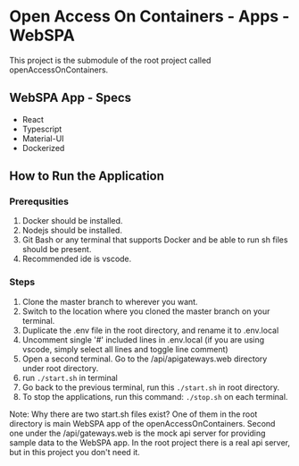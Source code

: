 # Open Access On Containers - Apps - WebSPA

This project is the submodule of the root project called openAccessOnContainers.

## WebSPA App - Specs
- React
- Typescript
- Material-UI
- Dockerized

## How to Run the Application

### Prerequsities
1. Docker should be installed.
2. Nodejs should be installed.
3. Git Bash or any terminal that supports Docker and be able to run sh files should be present.
4. Recommended ide is vscode.

### Steps
1. Clone the master branch to wherever you want.
2. Switch to the location where you cloned the master branch on your terminal.
3. Duplicate the .env file in the root directory, and rename it to .env.local
4. Uncomment single '#' included lines in .env.local (if you are using vscode, simply select all lines and toggle line comment)
5. Open a second terminal. Go to the /api/apigateways.web directory under root directory.
6. run <code>./start.sh</code> in terminal
7. Go back to the previous terminal, run this <code>./start.sh</code> in root directory.
8. To stop the applications, run this command: <code>./stop.sh</code> on each terminal.

Note: Why there are two start.sh files exist? One of them in the root directory is main WebSPA app of the openAccessOnContainers. Second one under the /api/gateways.web is the mock api server for providing sample data to the WebSPA app. In the root project there is a real api server, but in this project you don't need it.

